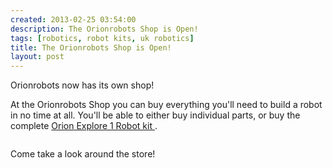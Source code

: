 ```yaml
---
created: 2013-02-25 03:54:00
description: The Orionrobots Shop is Open!
tags: [robotics, robot kits, uk robotics]
title: The Orionrobots Shop is Open!
layout: post
---
```

 <p>
  Orionrobots now has its own shop!
 </p>
 <p>
  At the Orionrobots Shop you can buy everything you'll need to build a robot in no time at all. You'll be able to either buy individual parts, or buy the complete
  <a href="http://shop.orionrobots.co.uk/products/orion-explorer-1-robot-kit">
   Orion Explore 1 Robot kit
  </a>
  .
 </p>
 <p>
  <img alt="" src="http://cdn.shopify.com/s/files/1/0203/7288/products/1-IMG_1081_compact.jpg?336"/>
 </p>
 <p>
  Come take a look around the store!
 </p>
